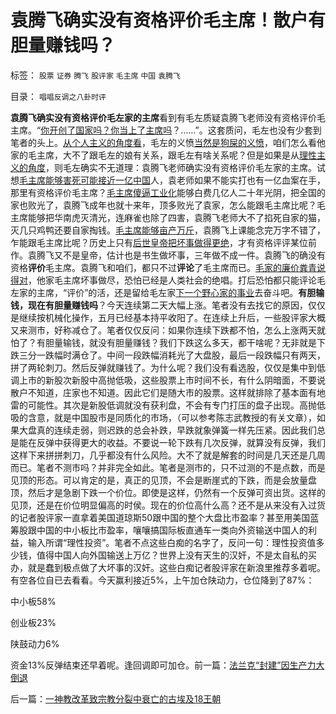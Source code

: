 # 袁腾飞确实没有资格评价毛主席！散户有胆量赚钱吗？

标签： `股票` `证券` `腾飞` `股评家` `毛主席` `中国` `袁腾飞` 

目录： `唱唱反调之八卦时评`

**袁腾飞确实没有资格评价毛左家的主席**看到有毛左质疑袁腾飞老师没有资格评价毛主席。“[你开创了国家吗？你当上了主席吗](http://blog.sina.com.cn/s/blog_5563a64d0100ii11.html)？……”。这套质问，毛左也没有少套到笔者的头上。[从个人主义的角度看](../../../2010/5/21/个人主义价值观讨论目录集.md)，毛左的义愤[当然是狗屎的义愤](../../../2009/11/14/正义感也可以变得非常可怕.md)，咱们怎么看他家的毛主席，大不了跟毛左的娘有关系，跟毛左有啥关系呢？但是如果是从[理性主义的角度](../../../2010/5/12/理性主义其实就是蠢猪主义,散户的“抗庄”能力.md)，则毛左确实不无道理：袁腾飞老师确实没有资格评价毛左家的主席。试想[毛主席能够害死可能接近一亿中国](../../../2009/8/4/城乡人口比例边际达成人道主义灾难的三个充分条件.md)人，袁老师如果不能实打也有一亿血案在手，那里有资格评价毛主席？[毛主席傻逼工业化](../../../2009/10/16/人为的城市化和人为毁灭工商业城市.md)能够白费几亿人二十年光阴，把全国的家也败光了，袁腾飞成年也就十来年，顶多败光了袁家，怎么能跟毛主席比呢？毛主席能够把华南虎灭清光，连麻雀也除了四害，袁腾飞老师大不了掐死自家的猫，灭几只鸡鸭还要自家掏钱。[毛主席能够亩产万斤](../../../2010/5/10/理性主义科学家是不是很牛逼的大祭师？.md)，袁腾飞上课能念完万字不错了，乍能跟毛主席比呢？历史上只有[后世皇帝把坏事做得更绝](../../../2010/5/10/理性主义科学家是不是很牛逼的大祭师？.md)，才有资格评评某位前作。袁腾飞又不是皇帝，估计也是书生做坏事，三年做不成一件。袁腾飞的确没有资格**评价**毛主席。袁腾飞和咱们，都只不过**评论**了毛主席而已。[毛家的廉价粪青说得对](../../../2009/3/25/中国式诡辩：道德祭坛上忠君的义务.md)，他家毛主席坏事做尽，恐怕已经是人类社会的绝唱。打后恐怕都只能评论毛左家的主席，“评价”的活，还是留给毛左家[下一个野心家的事业](../../../2010/5/14/唯恐天下不乱的革命家.md)去奋斗吧。**有胆输钱，现在有胆量赚钱吗**？今天连续第二天大幅上涨。笔者没有去找它的原因，仅仅是继续按机械化操作，五月已经基本持平收阳了。在连续上升后，一些股评家大概又来测市，好称减仓了。笔者仅仅反问：如果你连续下跌都不怕，怎么上涨两天就怕了？有胆量输钱，就没有胆量赚钱？我们下跌这么多天，都干啥呢？无非就是下跌三分一跌幅时满仓了。中间一段跌幅消耗光了大盘股，最后一段跌幅只有两天，拼了两轮刺刀。然后反弹就赚钱了。为什么呢？我们没有看选股，仅仅是集中到低调上市的新股次新股中高抛低吸，这些股票上市时间不长，有什么阴暗面，不要说散户不知道，庄家也不知道。因此它们是随大市的股票。这样就排除了基本面有地雷的可能性。其次是新股低调就没有获利盘，不会有专门打压的盘子出现。高抛低吸的含意，就是中国股市是同质化的市场，（可以参考陈志武教授的有关文章），如果大盘真的连续走弱，则迟跌的总会补跌，早跌就象弹簧一样先压紧。因此我们总是能在反弹中获得更大的收益。不要说一轮下跌有几次反弹，就算没有反弹，我们这样下来拼拼刺刀，几乎都没有什么风险。大不了就是解套的时间是几天还是几周而已。笔者不测市吗？并非完全如此。笔者是测市的，只不过测的不是点数，而是见顶的形态。可以肯定的是，真正的见顶，不会是断崖式的下跌，而是会放量盘顶，然后才是急剧下跌一个价位。即使是这样，仍然有一个反弹可资出货。这样的见顶，还是在价位明显偏高的时侯。现在的价位高什么高？还不是从来没有入过货的记者股评家一直拿着美国道琼斯50跟中国的整个大盘比市盈率？甚至用美国蓝筹股跟中国的中小板比市盈率，嚷嚷搞国际板直通车一类向外资输送中国人的利益，输入所谓“理性投资”。笔者不点这些白痴的名字了，反问一句：理性投资值多少钱，值得中国人向外国输送上万亿？世界上没有天生的汉奸，不是太自私的买办，就是蠢到极点做了大坏事的汉奸。这些白痴记者股评家在新浪里推荐多着呢。有空各位自已去看看。今天赢利接近5%，上午加仓陕动力，仓位降到了87%：

中小板58%

创业板23%

陕鼓动力6%

资金13%反弹结束还早着呢。逢回调即可加仓。前一篇：[法兰克“封建”因生产力大倒退](../../../2010/5/24/法兰克“封建”因生产力大倒退.md)

后一篇：[一神教改革致宗教分裂中衰亡的古埃及18王朝](../../../2010/5/24/一神教改革致宗教分裂中衰亡的古埃及18王朝.md)